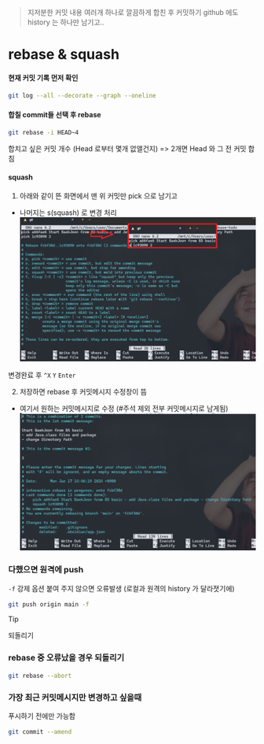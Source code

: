 > 지저분한 커밋 내용 여러개 하나로 깔끔하게 합친 후 커밋하기
> github 에도 history 는 하나만 남기고..

# rebase & squash


#### 현재 커밋 기록 먼저 확인
```bash
git log --all --decorate --graph --oneline

```
#### 합칠 commit들 선택 후 rebase
```bash
git rebase -i HEAD~4
```
합치고 싶은 커밋 개수 (Head 로부터 몇개 없앨건지)
=> 2개면 Head 와 그 전 커밋 합침

#### squash

1. 아래와 같이 뜬 화면에서 맨 위 커밋만 pick 으로 남기고
- 나머지는 s(squash) 로 변경 처리 
![img.png](file/img_1.png)

변경완료 후 `^X` `Y` `Enter`

2. 저장하면 rebase 후 커밋메시지 수정창이 뜸
- 여기서 원하는 커밋메시지로 수정 (#주석 제외 전부 커밋메시지로 남게됨)
![img.png](file/img.png)
### 다했으면 원격에 push

`-f` 강제 옵션 붙여 주지 않으면 오류발생 (로컬과 원격의 history 가 달라졋기에)
```bash
git push origin main -f
```

> [!tip]
> 되돌리기

### rebase  중 오류났을 경우 되돌리기
```bash 
git rebase --abort
```

### 가장 최근 커밋메시지만 변경하고 싶을때 
푸시하기 전에만 가능함
```bash 
git commit --amend
```